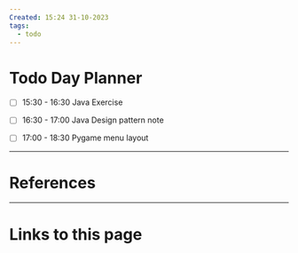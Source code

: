 ```yaml
---
Created: 15:24 31-10-2023
tags:
  - todo
---
```


# Todo Day Planner
- [ ] 15:30 - 16:30 Java Exercise
- [ ] 16:30 - 17:00 Java Design pattern note
- [ ] 17:00 - 18:30 Pygame menu layout




--- 
# References



--- 
# Links to this page